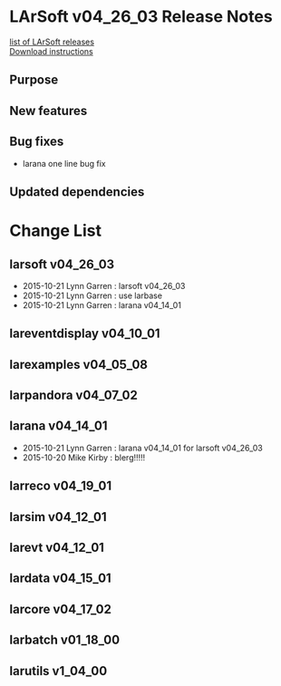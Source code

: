 # LArSoft v04_26_03 Release Notes



[list of LArSoft releases](LArSoft_release_list)  
[Download instructions](https://scisoft.fnal.gov/scisoft/bundles/larsoft/v04_26_03/larsoft-v04_26_03.html)

## Purpose

## New features

## Bug fixes

-   larana one line bug fix

## Updated dependencies

# Change List

## larsoft v04_26_03

-   2015-10-21 Lynn Garren : larsoft v04_26_03
-   2015-10-21 Lynn Garren : use larbase
-   2015-10-21 Lynn Garren : larana v04_14_01

## lareventdisplay v04_10_01

## larexamples v04_05_08

## larpandora v04_07_02

## larana v04_14_01

-   2015-10-21 Lynn Garren : larana v04_14_01 for larsoft v04_26_03
-   2015-10-20 Mike Kirby : blerg!!!!!

## larreco v04_19_01

## larsim v04_12_01

## larevt v04_12_01

## lardata v04_15_01

## larcore v04_17_02

## larbatch v01_18_00

## larutils v1_04_00

